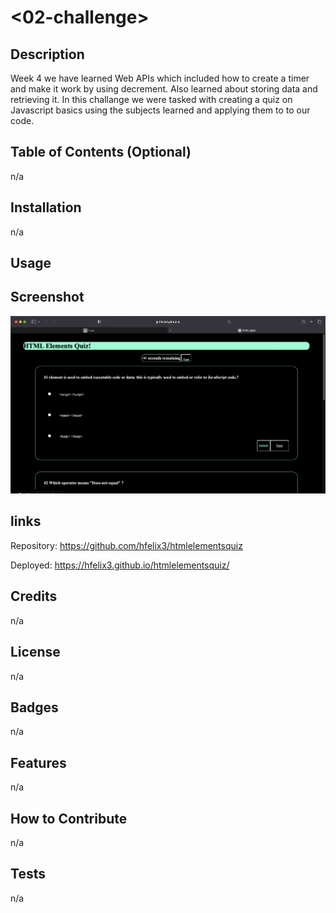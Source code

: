 # <02-challenge>

## Description

Week 4 we have learned Web APIs which included how to create a timer and make it work by using decrement. Also learned about storing data and retrieving it. In this challange we were tasked with creating a quiz on Javascript basics using the subjects learned and applying them to to our code.

## Table of Contents (Optional)

n/a

## Installation

n/a

## Usage


## Screenshot
![Alt text](/Assets/images/quizscreenshot.png "screenshot of quiz project")

## links
Repository:
https://github.com/hfelix3/htmlelementsquiz

Deployed:
https://hfelix3.github.io/htmlelementsquiz/

## Credits

n/a

## License

n/a

## Badges

n/a

## Features

n/a

## How to Contribute

n/a

## Tests

n/a